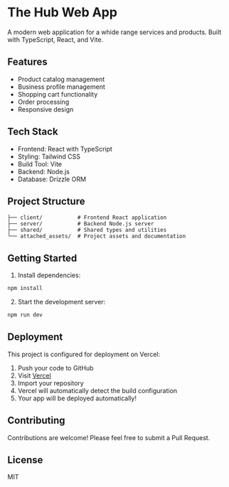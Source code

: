 # The Hub Web App

A modern web application for a whide range services and products. Built with TypeScript, React, and Vite.

## Features

- Product catalog management
- Business profile management
- Shopping cart functionality
- Order processing
- Responsive design

## Tech Stack

- Frontend: React with TypeScript
- Styling: Tailwind CSS
- Build Tool: Vite
- Backend: Node.js
- Database: Drizzle ORM

## Project Structure

```
├── client/           # Frontend React application
├── server/           # Backend Node.js server
├── shared/           # Shared types and utilities
└── attached_assets/  # Project assets and documentation
```

## Getting Started

1. Install dependencies:
```bash
npm install
```

2. Start the development server:
```bash
npm run dev
```

## Deployment

This project is configured for deployment on Vercel:

1. Push your code to GitHub
2. Visit [Vercel](https://vercel.com)
3. Import your repository
4. Vercel will automatically detect the build configuration
5. Your app will be deployed automatically!

## Contributing

Contributions are welcome! Please feel free to submit a Pull Request.

## License

MIT
